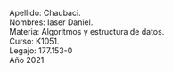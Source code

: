 Apellido: Chaubaci.   
Nombres: Iaser Daniel.    
Materia: Algoritmos y estructura de datos.   
Curso: K1051.   
Legajo: 177.153-0   
Año 2021  
